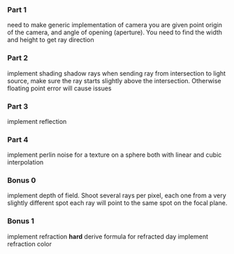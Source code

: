 
### Part 1
need to make generic implementation of camera
you are given point origin of the camera, and angle of opening (aperture). You need to find the width and height to get ray direction
### Part 2
implement shading shadow rays
when sending ray from intersection to light source, make sure the ray starts slightly above the intersection. Otherwise floating point error will cause issues
### Part 3
implement reflection
### Part 4
implement perlin noise for a texture on a sphere
both with linear and cubic interpolation
### Bonus 0
implement depth of field. 
Shoot several rays per pixel, each one from a very slightly different spot
each ray will point to the same spot on the focal plane.
### Bonus 1
implement refraction **hard**
derive formula for refracted day
implement refraction color